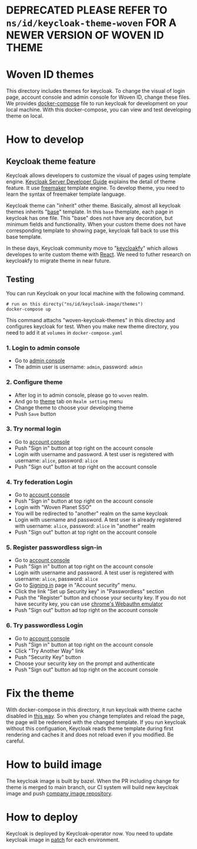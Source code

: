 # DEPRECATED PLEASE REFER TO `ns/id/keycloak-theme-woven` FOR A NEWER VERSION OF WOVEN ID THEME
# Woven ID themes
This directory includes themes for keycloak. To change the visual of login page, account console and admin console for Woven ID, change these files. We provides [docker-compose](https://docs.docker.com/compose/) file to run keycloak for development on your local machine. With this docker-compose, you can view and test developing theme on local.

# How to develop
## Keycloak theme feature
Keycloak allows developers to customize the visual of pages using template engine. [Keycloak Server Developer Guide](https://www.keycloak.org/docs/latest/server_development/#_themes) explains the detail of theme feature. It use [freemaker](https://freemarker.apache.org/) template engine. To develop theme, you need to learn the syntax of freemaker template language.

Keycloak theme can "inherit" other theme. Basically, almost all keycloak themes inherits "[base](https://freemarker.apache.org/docs/dgui.html)" template. In this `base` themplate, each page in keycloak has one file. This "base" does not have any decoration, but minimum fields and functionality. When your custom theme does not have corresponding template to showing page, keycloak fall back to use this base template.

In these days, Keycloak community move to "[keycloakfy](https://www.keycloakify.dev/)" which allows developes to write custom theme with [React](https://reactjs.org/). We need to futher research on keycloakfy to migrate theme in near future.

## Testing
You can run Keycloak on your local machine with the following command.
```
# run on this directy("ns/id/keycloak-image/themes")
docker-compose up
```
This command attachs "woven-keycloak-themes" in this directoy and configures keycloak for test.
When you make new theme directory, you need to add it at `volumes` in `docker-compose.yaml`

### 1. Login to admin console
- Go to [admin console](http://localhost:8080/auth/admin/master/console/)
- The admin user is username: `admin`, password: `admin`

### 2. Configure theme
- After log in to admin console, please go to `woven` realm.
- And go to [theme](http://localhost:8080/auth/admin/master/console/#/woven/realm-settings/themes) tab on `Realm setting` menu
- Change theme to choose your developing theme
- Push `Save` button

### 3. Try normal login
- Go to [account console](http://localhost:8080/auth/realms/woven/account/)
- Push "Sign in" button at top right on the account console
- Login with username and password. A test user is registered with username: `alice`, password: `alice`
- Push "Sign out" button at top right on the account console

### 4. Try federation Login
- Go to [account console](http://localhost:8080/auth/realms/woven/account/)
- Push "Sign in" button at top right on the account console
- Login with "Woven Planet SSO"
- You will be redirected to "another" realm on the same keycloak
- Login with username and password. A test user is already registered with username: `alice`, password: `alice` in "another" realm
- Push "Sign out" button at top right on the account console

### 5. Register passwordless sign-in
- Go to [account console](http://localhost:8080/auth/realms/woven/account/)
- Push "Sign in" button at top right on the account console
- Login with username and password. A test user is registered with username: `alice`, password: `alice`
- Go to [Signing in](http://localhost:8080/auth/realms/woven/account/#/security/signingin) page in "Account security" menu.
- Click the link "Set up Security key" in "Passwordless" section
- Push the "Register" button and choose your security key. If you do not have security key, you can use [chrome's Webauthn emulator](https://developer.chrome.com/docs/devtools/webauthn/)
- Push "Sign out" button ad top right on the account console

### 6. Try passwordless Login
- Go to [account console](http://localhost:8080/auth/realms/woven/account/)
- Push "Sign in" button at top right on the account console
- Click "Try Another Way" link
- Push "Security Key" button
- Choose your security key on the prompt and authenticate
- Push "Sign out" button ad top right on the account console

# Fix the theme
With docker-compose in this directory, it run keycloak with theme cache disabled in [this way](https://keycloakthemes.com/blog/how-to-turn-off-the-keycloak-theme-cache).
So when you change templates and reload the page, the page will be redenered with the changed template.
If you run keycloak without this configuation, Keycloak reads theme template during first rendering and caches it and does not reload even if you modified. Be careful.

# How to build image
The keycloak image is built by bazel. When the PR including change for theme is merged to main branch, our CI system will build new keycloak image and push [company image repository](https://artifactory-ha.tri-ad.tech/ui/repos/tree/General/docker/wcm-cityos/id/keycloak).

# How to deploy
Keycloak is deployed by Keycloak-operator now. You need to update keycloak image in [patch](https://github.com/wp-wcm/city/blob/main/infrastructure/k8s/dev/cityos-system/patches/keycloak-legacy-image.patch.yaml) for each environment.
